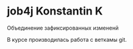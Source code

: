 # job4j Konstantin K

Объединение зафиксированных измененй

В курсе производилась работа с веткамы git.